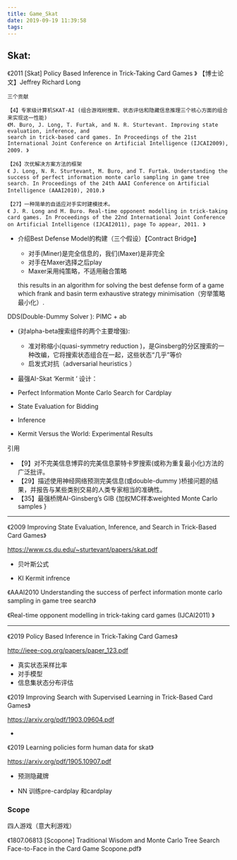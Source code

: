 ```yaml
---
title: Game_Skat
date: 2019-09-19 11:39:58
tags:
---
```




## Skat:

《2011 [Skat] Policy Based Inference in Trick-Taking Card Games 》 【博士论文】Jeffrey Richard Long 
```
三个贡献

【4】专家级计算机SKAT-AI (组合游戏树搜索、状态评估和隐藏信息推理三个核心方面的组合来实现这一性能)
《M. Buro, J. Long, T. Furtak, and N. R. Sturtevant. Improving state evaluation, inference, and
search in trick-based card games. In Proceedings of the 21st International Joint Conference on Artificial Intelligence (IJCAI2009), 2009. 》

【26】次优解决方案方法的框架
《 J. Long, N. R. Sturtevant, M. Buro, and T. Furtak. Understanding the success of perfect information monte carlo sampling in game tree search. In Proceedings of the 24th AAAI Conference on Artificial Intelligence (AAAI2010), 2010.》

【27】一种简单的自适应对手实时建模技术。
《 J. R. Long and M. Buro. Real-time opponent modelling in trick-taking card games. In Proceedings of the 22nd International Joint Conference on Artificial Intelligence (IJCAI2011), page To appear, 2011. 》
```


- 介绍Best Defense Model的构建（三个假设）【Contract Bridge】


  - 对手(Miner)是完全信息的，我们(Maxer)是非完全
  - 对手在Maxer选择之后play
  - Maxer采用纯策略，不适用融合策略

  this results in an algorithm for solving the best defense form of a game which frank and basin term exhaustive strategy minimisation（穷举策略最小化）.

DDS(Double-Dummy Solver ):	PIMC + ab

- (对alpha-beta搜索组件的两个主要增强):
  - 准对称缩小(quasi-symmetry reduction )，是Ginsberg的分区搜索的一种改编，它将搜索状态组合在一起，这些状态“几乎”等价
  - 启发式对抗（adversarial heuristics ）




- 最强AI-Skat ‘Kermit ‘ 设计：
- Perfect Information Monte Carlo Search for Cardplay 
  
- State Evaluation for Bidding 
  
- Inference 
  
- Kermit Versus the World: Experimental Results 
  



引用

- 【9】对不完美信息博弈的完美信息蒙特卡罗搜索(或称为重复最小化)方法的广泛批评。
- 【29】描述使用神经网络预测完美信息(或double-dummy )桥接问题的结果，并报告与某些类别交易的人类专家相当的准确性。
- 【35】最强桥牌AI-Ginsberg’s GIB  {加权MC样本weighted Monte Carlo samples }

---

《2009 Improving State Evaluation, Inference, and Search in Trick-Based Card Games》

https://www.cs.du.edu/~sturtevant/papers/skat.pdf

- 贝叶斯公式

- KI Kermit infrence



《AAAI2010 Understanding the success of perfect information monte carlo sampling in game tree search》



《Real-time opponent modelling in trick-taking card games (IJCAI2011) 》



---



《2019 Policy Based Inference in Trick-Taking Card Games》

http://ieee-cog.org/papers/paper_123.pdf

- 真实状态采样比率
- 对手模型
- 信息集状态分布评估



《2019 Improving Search with Supervised Learning in Trick-Based Card Games》

https://arxiv.org/pdf/1903.09604.pdf

- 



《2019 Learning policies form human data for skat》

https://arxiv.org/pdf/1905.10907.pdf

- 预测隐藏牌

- NN 训练pre-cardplay 和cardplay

  



### Scope

四人游戏（意大利游戏）

《1807.06813 [Scopone] Traditional Wisdom and Monte Carlo Tree Search Face-to-Face in the Card Game Scopone.pdf》

